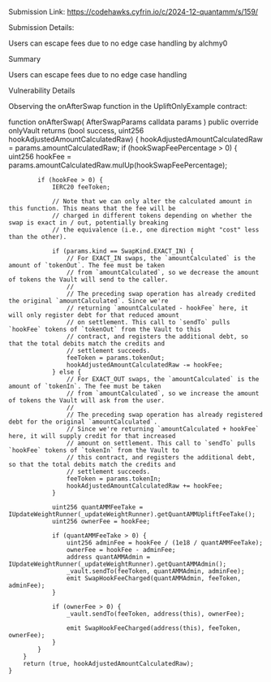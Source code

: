 Submission Link:
https://codehawks.cyfrin.io/c/2024-12-quantamm/s/159/

Submission Details:

Users can escape fees due to no edge case handling
by alchmy0

Summary

Users can escape fees due to no edge case handling

Vulnerability Details

Observing the onAfterSwap function in the UpliftOnlyExample contract:

function onAfterSwap(
        AfterSwapParams calldata params
    ) public override onlyVault returns (bool success, uint256 hookAdjustedAmountCalculatedRaw) {
        hookAdjustedAmountCalculatedRaw = params.amountCalculatedRaw;
        if (hookSwapFeePercentage > 0) {
            uint256 hookFee = params.amountCalculatedRaw.mulUp(hookSwapFeePercentage);

            if (hookFee > 0) {
                IERC20 feeToken;

                // Note that we can only alter the calculated amount in this function. This means that the fee will be
                // charged in different tokens depending on whether the swap is exact in / out, potentially breaking
                // the equivalence (i.e., one direction might "cost" less than the other).

                if (params.kind == SwapKind.EXACT_IN) {
                    // For EXACT_IN swaps, the `amountCalculated` is the amount of `tokenOut`. The fee must be taken
                    // from `amountCalculated`, so we decrease the amount of tokens the Vault will send to the caller.
                    //
                    // The preceding swap operation has already credited the original `amountCalculated`. Since we're
                    // returning `amountCalculated - hookFee` here, it will only register debt for that reduced amount
                    // on settlement. This call to `sendTo` pulls `hookFee` tokens of `tokenOut` from the Vault to this
                    // contract, and registers the additional debt, so that the total debits match the credits and
                    // settlement succeeds.
                    feeToken = params.tokenOut;
                    hookAdjustedAmountCalculatedRaw -= hookFee;
                } else {
                    // For EXACT_OUT swaps, the `amountCalculated` is the amount of `tokenIn`. The fee must be taken
                    // from `amountCalculated`, so we increase the amount of tokens the Vault will ask from the user.
                    //
                    // The preceding swap operation has already registered debt for the original `amountCalculated`.
                    // Since we're returning `amountCalculated + hookFee` here, it will supply credit for that increased
                    // amount on settlement. This call to `sendTo` pulls `hookFee` tokens of `tokenIn` from the Vault to
                    // this contract, and registers the additional debt, so that the total debits match the credits and
                    // settlement succeeds.
                    feeToken = params.tokenIn;
                    hookAdjustedAmountCalculatedRaw += hookFee;
                }

                uint256 quantAMMFeeTake = IUpdateWeightRunner(_updateWeightRunner).getQuantAMMUpliftFeeTake();
                uint256 ownerFee = hookFee;

                if (quantAMMFeeTake > 0) {
                    uint256 adminFee = hookFee / (1e18 / quantAMMFeeTake);
                    ownerFee = hookFee - adminFee;
                    address quantAMMAdmin = IUpdateWeightRunner(_updateWeightRunner).getQuantAMMAdmin();
                    _vault.sendTo(feeToken, quantAMMAdmin, adminFee);
                    emit SwapHookFeeCharged(quantAMMAdmin, feeToken, adminFee);
                }

                if (ownerFee > 0) {
                    _vault.sendTo(feeToken, address(this), ownerFee);

                    emit SwapHookFeeCharged(address(this), feeToken, ownerFee);
                }
            }
        }
        return (true, hookAdjustedAmountCalculatedRaw);
    }
